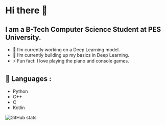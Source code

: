 # Hi there 👋

## I am a B-Tech Computer Science Student at PES University.

- 🔭 I’m currently working on a Deep Learning model.
- 🌱 I’m currently building up my basics in Deep Learning.
- ⚡ Fun fact: I love playing the piano and console games.

## 🧰 Languages :
- Python           
- C++
- C
- Kotlin

![GitHub stats](https://github-readme-stats.vercel.app/api?username=Manab784&show_icons=true&theme=tokyonight)
